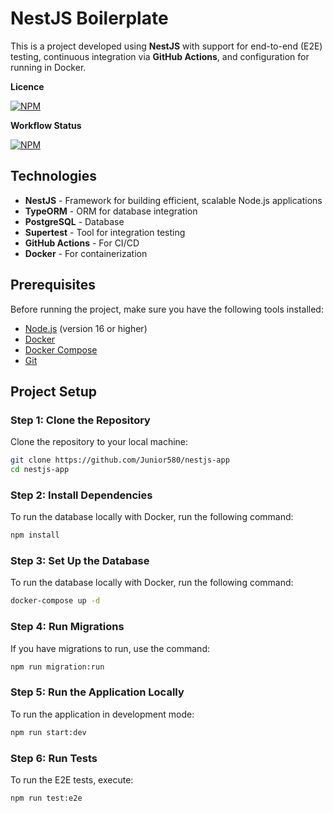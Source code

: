 # NestJS Boilerplate

This is a project developed using **NestJS** with support for end-to-end (E2E) testing, continuous integration via **GitHub Actions**, and configuration for running in Docker.

**Licence**

[![NPM](https://img.shields.io/npm/l/express?style=for-the-badge)](https://github.com/Junior580/nestjs-app/blob/main/LICENCE)

**Workflow Status**

[![NPM](https://img.shields.io/github/actions/workflow/status/junior580/barber-backend/coverage.yml?style=for-the-badge)](https://github.com/Junior580/nestjs-app/actions)


## Technologies

- **NestJS** - Framework for building efficient, scalable Node.js applications
- **TypeORM** - ORM for database integration
- **PostgreSQL** - Database
- **Supertest** - Tool for integration testing
- **GitHub Actions** - For CI/CD
- **Docker** - For containerization

## Prerequisites

Before running the project, make sure you have the following tools installed:

- [Node.js](https://nodejs.org/) (version 16 or higher)
- [Docker](https://www.docker.com/get-started)
- [Docker Compose](https://docs.docker.com/compose/)
- [Git](https://git-scm.com/)

## Project Setup

### Step 1: Clone the Repository
Clone the repository to your local machine:

```bash
git clone https://github.com/Junior580/nestjs-app
cd nestjs-app
```

### Step 2: Install Dependencies
To run the database locally with Docker, run the following command:

```bash
npm install
```

### Step 3: Set Up the Database
To run the database locally with Docker, run the following command:

```bash
docker-compose up -d
```

### Step 4: Run Migrations
If you have migrations to run, use the command:

```bash
npm run migration:run
```

### Step 5: Run the Application Locally
To run the application in development mode:

```bash
npm run start:dev
```

### Step 6: Run Tests
To run the E2E tests, execute:

```bash
npm run test:e2e
```

